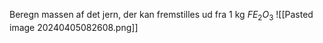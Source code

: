

Beregn massen af det jern, der kan fremstilles ud fra 1 kg $FE_2O_3$
![[Pasted image 20240405082608.png]]

